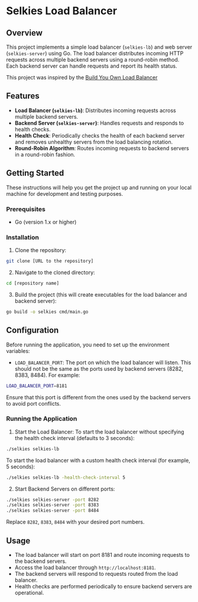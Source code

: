 # Selkies Load Balancer

## Overview

This project implements a simple load balancer (`selkies-lb`) and web server (`selkies-server`) using Go. The load balancer distributes incoming HTTP requests across multiple backend servers using a round-robin method. Each backend server can handle requests and report its health status.

This project was inspired by the [Build You Own Load Balancer](https://codingchallenges.fyi/challenges/challenge-load-balancer)

## Features

- **Load Balancer (`selkies-lb`)**: Distributes incoming requests across multiple backend servers.
- **Backend Server (`selkies-server`)**: Handles requests and responds to health checks.
- **Health Check**: Periodically checks the health of each backend server and removes unhealthy servers from the load balancing rotation.
- **Round-Robin Algorithm**: Routes incoming requests to backend servers in a round-robin fashion.

## Getting Started

These instructions will help you get the project up and running on your local machine for development and testing purposes.

### Prerequisites

- Go (version 1.x or higher)

### Installation

1. Clone the repository:
```bash
git clone [URL to the repository]
```

2. Navigate to the cloned directory:
```bash
cd [repository name]
```

3. Build the project (this will create executables for the load balancer and backend server):
```bash
go build -o selkies cmd/main.go
```
## Configuration

Before running the application, you need to set up the environment variables:

- `LOAD_BALANCER_PORT`: The port on which the load balancer will listen. This should not be the same as the ports used by backend servers (8282, 8383, 8484). For example:
```bash
LOAD_BALANCER_PORT=8181
```
Ensure that this port is different from the ones used by the backend servers to avoid port conflicts.

### Running the Application

1. Start the Load Balancer:
To start the load balancer without specifying the health check interval (defaults to 3 seconds):
```bash
./selkies selkies-lb
```

To start the load balancer with a custom health check interval (for example, 5 seconds):
```bash
./selkies selkies-lb -health-check-interval 5
```


2. Start Backend Servers on different ports:
```bash
./selkies selkies-server -port 8282
./selkies selkies-server -port 8383
./selkies selkies-server -port 8484
```
Replace `8282`, `8383`, `8484` with your desired port numbers.

## Usage

- The load balancer will start on port 8181 and route incoming requests to the backend servers.
- Access the load balancer through `http://localhost:8181`.
- The backend servers will respond to requests routed from the load balancer.
- Health checks are performed periodically to ensure backend servers are operational.
